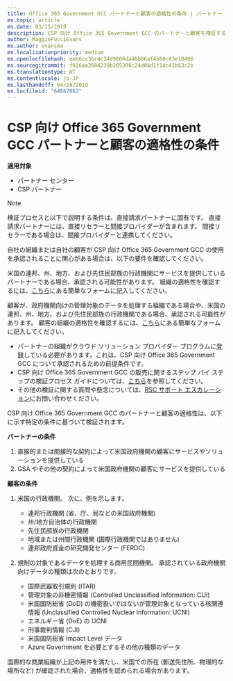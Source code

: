 ```yaml
---
title: Office 365 Government GCC パートナーと顧客の適格性の条件 | パートナー センター
ms.topic: article
ms.date: 03/15/2019
description: CSP 向け Office 365 Government GCC のパートナーと顧客を検証するための手順です。
author: MaggiePucciEvans
ms.author: evansma
ms.localizationpriority: medium
ms.openlocfilehash: eeb6cc3bc4c34d9006da46b86af4b80c83e18406
ms.sourcegitcommit: f916aa2884239b205398c24d04d1f1dc41b63c2b
ms.translationtype: HT
ms.contentlocale: ja-JP
ms.lasthandoff: 04/28/2019
ms.locfileid: "64667862"
---
```

# <a name="office-365-government-gcc-for-csp-partner-and-customer-eligibility-criteria"></a>CSP 向け Office 365 Government GCC パートナーと顧客の適格性の条件

**適用対象**

-  パートナー センター
-  CSP パートナー

>[!NOTE]
>検証プロセスと以下で説明する条件は、直接請求パートナーに固有です。 直接請求パートナーには、直接リセラーと間接プロバイダーが含まれます。  間接リセラーである場合は、間接プロバイダーと連携してください。 

自社の組織または自社の顧客が CSP 向け Office 365 Government GCC の使用を承認されることに関心がある場合は、以下の要件を確認してください。

米国の連邦、州、地方、および先住民部族の行政機関にサービスを提供しているパートナーである場合、承認される可能性があります。 組織の適格性を確認するには、[こちら](https://products.office.com/government/eligibility-validation?ReqType=CSPPartner)にある簡単なフォームに記入してください。

顧客が、政府機関向けの管理対象のデータを処理する組織である場合や、米国の連邦、州、地方、および先住民部族の行政機関である場合、承認される可能性があります。 顧客の組織の適格性を確認するには、[こちら](https://products.office.com/government/eligibility-validation?ReqType=CSPCustomer)にある簡単なフォームに記入してください。 

-   パートナーの組織がクラウド ソリューション プロバイダー プログラムに[登録](https://partnercenter.microsoft.com/partner/cloud-solution-provider)している必要があります。これは、CSP 向け Office 365 Government GCC について承認されるための前提条件です。
-   CSP 向け Office 365 Government GCC の販売に関するステップ バイ ステップの検証プロセス ガイドについては、[こちら](https://go.microsoft.com/fwlink/?linkid=2007323)を参照してください。
-   その他の検証に関する質問や懸念については、[RSC サポート エスカレーション](mailto:usgcce@microsoft.com)にお問い合わせください。

CSP 向け Office 365 Government GCC のパートナーと顧客の適格性は、以下に示す特定の条件に基づいて検証されます。

**パートナーの条件**
1.  直接的または間接的な契約によって米国政府機関の顧客にサービスやソリューションを提供している
2.  GSA やその他の契約によって米国政府機関の顧客にサービスを提供している

**顧客の条件**
1.  米国の行政機関。 次に、例を示します。
 
    -  連邦行政機関 (省、庁、局などの米国政府機関)
    -   州/地方自治体の行政機関 
    -   先住民部族の行政機関
    -   地域または州間行政機関 (国際行政機関ではありません)
    -   連邦政府資金の研究開発センター (FERDC)

2.  規制の対象であるデータを処理する商用民間機関。 承認されている政府機関向けデータの種類は次のとおりです。 
    -   国際武器取引規則 (ITAR)
    -   管理対象の非機密情報 (Controlled Unclassified Information: CUI)
    -   米国国防総省 (DoD) の機密扱いではないが管理対象となっている核関連情報 (Unclassified Controlled Nuclear Information: UCNI)
    -   エネルギー省 (DoE) の UCNI
    -   刑事裁判情報 (CJI)
    -   米国国防総省 Impact Level データ
    -   Azure Government を必要とするその他の種類のデータ

国際的な商業組織が上記の用件を満たし、米国での所在 (郵送先住所、物理的な場所など) が確認された場合、適格性を認められる場合があります。

